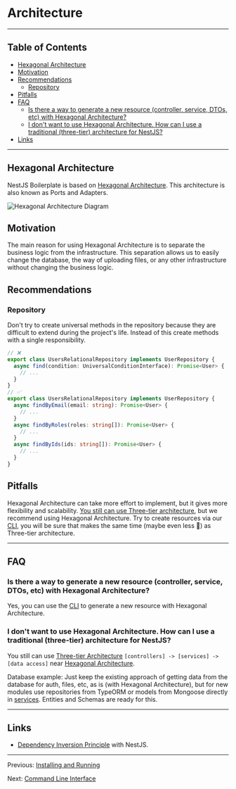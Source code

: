 # Architecture

---

## Table of Contents <!-- omit in toc -->

- [Hexagonal Architecture](#hexagonal-architecture)
- [Motivation](#motivation)
- [Recommendations](#recommendations)
  - [Repository](#repository)
- [Pitfalls](#pitfalls)
- [FAQ](#faq)
  - [Is there a way to generate a new resource (controller, service, DTOs, etc) with Hexagonal Architecture?](#is-there-a-way-to-generate-a-new-resource-controller-service-dtos-etc-with-hexagonal-architecture)
  - [I don't want to use Hexagonal Architecture. How can I use a traditional (three-tier) architecture for NestJS?](#i-dont-want-to-use-hexagonal-architecture-how-can-i-use-a-traditional-three-tier-architecture-for-nestjs)
- [Links](#links)

---

## Hexagonal Architecture

NestJS Boilerplate is based on [Hexagonal Architecture](https://en.wikipedia.org/wiki/Hexagonal_architecture_(software)). This architecture is also known as Ports and Adapters.

![Hexagonal Architecture Diagram](https://github.com/brocoders/nestjs-boilerplate/assets/6001723/6a6a763e-d1c9-43cc-910a-617cda3a71db)

## Motivation

The main reason for using Hexagonal Architecture is to separate the business logic from the infrastructure. This separation allows us to easily change the database, the way of uploading files, or any other infrastructure without changing the business logic.

## Recommendations
### Repository
Don't try to create universal methods in the repository because they are difficult to extend during the project's life. Instead of this create methods with a single responsibility.
```typescript
// ❌
export class UsersRelationalRepository implements UserRepository {
  async find(condition: UniversalConditionInterface): Promise<User> {
    // ...
  }
}
// ✅
export class UsersRelationalRepository implements UserRepository {
  async findByEmail(email: string): Promise<User> {
    // ...
  }
  async findByRoles(roles: string[]): Promise<User> {
    // ...
  }
  async findByIds(ids: string[]): Promise<User> {
    // ...
  }
}
```
## Pitfalls

Hexagonal Architecture can take more effort to implement, but it gives more flexibility and scalability. [You still can use Three-tier architecture](#i-dont-want-to-use-hexagonal-architecture-how-can-i-use-a-traditional-three-tier-architecture-for-nestjs), but we recommend using Hexagonal Architecture. Try to create resources via our [CLI](cli.md), you will be sure that makes the same time (maybe even less 🤔) as Three-tier architecture.

---

## FAQ

### Is there a way to generate a new resource (controller, service, DTOs, etc) with Hexagonal Architecture?

Yes, you can use the [CLI](cli.md) to generate a new resource with Hexagonal Architecture.

### I don't want to use Hexagonal Architecture. How can I use a traditional (three-tier) architecture for NestJS?

You still can use [Three-tier Architecture](https://en.wikipedia.org/wiki/Multitier_architecture#Three-tier_architecture) `[controllers] -> [services] -> [data access]` near [Hexagonal Architecture](#hexagonal-architecture).

Database example: Just keep the existing approach of getting data from the database for auth, files, etc, as is (with Hexagonal Architecture), but for new modules use repositories from TypeORM or models from Mongoose directly in [services](https://docs.nestjs.com/providers#services). Entities and Schemas are ready for this.

---

## Links
- [Dependency Inversion Principle](https://trilon.io/blog/dependency-inversion-principle) with NestJS.
---
Previous: [Installing and Running](installing-and-running.md)

Next: [Command Line Interface](cli.md)
